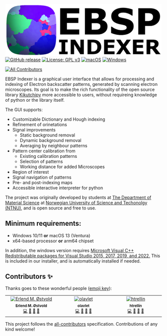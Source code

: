 ![Alt text](https://github.com/EBSP-Indexer/EBSP-Indexer/blob/dev/resources/ebsd_gui.png?raw=true "Electron backscatter pattern Indexer")
[![GitHub release](https://img.shields.io/github/release/EBSP-Indexer/EBSP-Indexer.svg)](https://GitHub.com/EBSP-Indexer/EBSP-Indexer/releases/) [![License: GPL v3](https://img.shields.io/badge/License-GPLv3-blue.svg)](https://www.gnu.org/licenses/gpl-3.0) [![macOS](https://svgshare.com/i/ZjP.svg)](https://svgshare.com/i/ZjP.svg)  [![Windows](https://svgshare.com/i/ZhY.svg)](https://svgshare.com/i/ZhY.svg)
<!-- ALL-CONTRIBUTORS-BADGE:START - Do not remove or modify this section -->
[![All Contributors](https://img.shields.io/badge/all_contributors-3-orange.svg?style=flat-square)](#contributors-)
<!-- ALL-CONTRIBUTORS-BADGE:END -->

EBSP Indexer is a graphical user interface that allows for processing and indexing of Electron backscatter patterns, generated by scanning electron microscopes. Its goal is to make the rich functionality of the open source library [Kikutchipy](https://zenodo.org/record/7263012) more accessible to users, without requireing knowledge of python or the library itself.

The GUI supports:
- Customizable Dictionary and Hough indexing
- Refinement of orinetations
- Signal improvements
    - Static background removal
    - Dynamic background removal
    - Averaging by neighbour patterns
- Pattern center calibration from
    - Existing calibration patterns
    - Selection of patterns
    - Working distance for added Microscopes
- Region of interest
- Signal navigation of patterns
- Pre- and post-indexing maps
- Accessible interactive interpreter for python

The project was originally developed by students at [The Department of Material Science](https://www.ntnu.edu/ima/research/emlab) at [Norwegian University of Science and Techonolgy (NTNU)](https://www.ntnu.edu/), and is open source and free to use.

## Minimum requirements:
- Windows 10/11 **or** macOS 13 (Ventura)
- x64-based processor **or** arm64 chipset

In addition, the windows version requires [Microsoft Visual C++ Redistributable packages for Visual Studio 2015, 2017, 2019, and 2022.](https://learn.microsoft.com/en-US/cpp/windows/latest-supported-vc-redist?view=msvc-170) This is included in our installer, and is automatically installed if needed.

## Contributors ✨

Thanks goes to these wonderful people ([emoji key](https://allcontributors.org/docs/en/emoji-key)):

<!-- ALL-CONTRIBUTORS-LIST:START - Do not remove or modify this section -->
<!-- prettier-ignore-start -->
<!-- markdownlint-disable -->
<table>
  <tbody>
    <tr>
      <td align="center" valign="top" width="14.28%"><a href="https://github.com/Erlendos12"><img src="https://avatars.githubusercontent.com/u/99336047?v=4?s=100" width="100px;" alt="Erlend M. Østvold"/><br /><sub><b>Erlend M. Østvold</b></sub></a><br /><a href="https://github.com/EBSP-Indexer/EBSP-Indexer/commits?author=Erlendos12" title="Code">💻</a> <a href="https://github.com/EBSP-Indexer/EBSP-Indexer/issues?q=author%3AErlendos12" title="Bug reports">🐛</a> <a href="https://github.com/EBSP-Indexer/EBSP-Indexer/commits?author=Erlendos12" title="Documentation">📖</a> <a href="#ideas-Erlendos12" title="Ideas, Planning, & Feedback">🤔</a></td>
      <td align="center" valign="top" width="14.28%"><a href="https://github.com/olavlet"><img src="https://avatars.githubusercontent.com/u/113110330?v=4?s=100" width="100px;" alt="olavlet"/><br /><sub><b>olavlet</b></sub></a><br /><a href="https://github.com/EBSP-Indexer/EBSP-Indexer/commits?author=olavlet" title="Code">💻</a> <a href="https://github.com/EBSP-Indexer/EBSP-Indexer/issues?q=author%3Aolavlet" title="Bug reports">🐛</a> <a href="https://github.com/EBSP-Indexer/EBSP-Indexer/commits?author=olavlet" title="Documentation">📖</a> <a href="#ideas-olavlet" title="Ideas, Planning, & Feedback">🤔</a></td>
      <td align="center" valign="top" width="14.28%"><a href="https://github.com/htrellin"><img src="https://avatars.githubusercontent.com/u/80631936?v=4?s=100" width="100px;" alt="htrellin"/><br /><sub><b>htrellin</b></sub></a><br /><a href="https://github.com/EBSP-Indexer/EBSP-Indexer/commits?author=htrellin" title="Code">💻</a> <a href="https://github.com/EBSP-Indexer/EBSP-Indexer/issues?q=author%3Ahtrellin" title="Bug reports">🐛</a> <a href="https://github.com/EBSP-Indexer/EBSP-Indexer/commits?author=htrellin" title="Documentation">📖</a> <a href="#ideas-htrellin" title="Ideas, Planning, & Feedback">🤔</a></td>
    </tr>
  </tbody>
</table>

<!-- markdownlint-restore -->
<!-- prettier-ignore-end -->

<!-- ALL-CONTRIBUTORS-LIST:END -->

This project follows the [all-contributors](https://github.com/all-contributors/all-contributors) specification. Contributions of any kind welcome!

